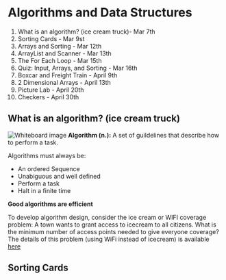 # Algorithms and Data Structures

1. What is an algorithm? (ice cream truck)- Mar 7th
2. Sorting Cards - Mar 9st
3. Arrays and Sorting - Mar 12th
4. ArrayList and Scanner - Mar 13th
5. The For Each Loop - Mar 15th
6. Quiz: Input, Arrays, and Sorting - Mar 16th
7. Boxcar and Freight Train - April 9th
8. 2 Dimensional Arrays - April 13th
9. Picture Lab - April 20th
10. Checkers - April 30th


## What is an algorithm? (ice cream truck)
![Whiteboard image](https://image.ibb.co/bSVxPc/Full_Whiteboard.jpg)
**Algorithm (n.):** A set of guildelines that describe how to perform a task.

Algorithms must always be:
* An ordered Sequence
* Unabiguous and well defined
* Perform a task
* Halt in a finite time

**Good algorithms are efficient**

To develop algorithm design, consider the ice cream or WIFI coverage problem:  A town wants to grant access to icecream to all citizens. What is the minimum number of access points needed to give everyone coverage?  The details of this problem (using WiFi instead of icecream) is available [here](https://docs.google.com/document/d/1npOrwCrM80LCXMgRYGM6V-gNm-pbpIp9KBUca2P5AMs/edit?usp=sharing)

## Sorting Cards
